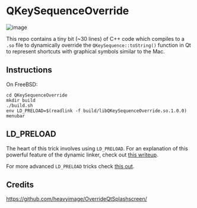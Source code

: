 # QKeySequenceOverride

![image](https://user-images.githubusercontent.com/2480569/137368240-56cccc96-e565-43f0-8590-966b467e7f4f.png)

This repo contains a tiny bit (~30 lines) of C++ code which compiles to a `.so` file to dynamically override the `QKeySequence::toString()` function in Qt to represent shortcuts with graphical symbols similar to the Mac.

## Instructions

On FreeBSD:

```
cd QKeySequenceOverride
mkdir build
./build.sh
env LD_PRELOAD=$(readlink -f build/libQKeySequenceOverride.so.1.0.0) menubar
```

## LD_PRELOAD
The heart of this trick involves using `LD_PRELOAD`.  For an explanation of this powerful feature of the dynamic linker, check out [this writeup](https://rafalcieslak.wordpress.com/2013/04/02/dynamic-linker-tricks-using-ld_preload-to-cheat-inject-features-and-investigate-programs/).

For more advanced `LD_PRELOAD` tricks check [this out](http://www.goldsborough.me/c/low-level/kernel/2016/08/29/16-48-53-the_-ld_preload-_trick/).

## Credits

https://github.com/heavyimage/OverrideQtSplashscreen/
